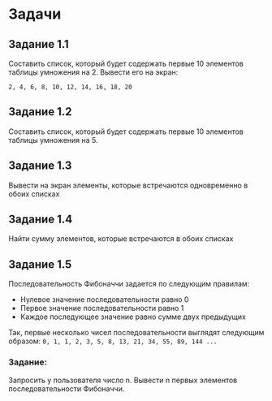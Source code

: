 # Задачи

## Задание 1.1
Составить список, который будет содержать первые 10
элементов таблицы умножения на 2.
Вывести его на экран:
```
2, 4, 6, 8, 10, 12, 14, 16, 18, 20
```

## Задание 1.2
Составить список, который будет содержать первые 10
элементов таблицы умножения на 5.

## Задание 1.3
Вывести на экран элементы, которые встречаются
одновременно в обоих списках

## Задание 1.4
Найти сумму элементов, которые встречаются в обоих списках

## Задание 1.5
Последовательность Фибоначчи задается по следующим правилам:  
- Нулевое значение последовательности равно 0
- Первое значение последовательности равно 1
- Каждое последующее значение равно сумме двух предыдущих

Так, первые несколько чисел последовательности выглядят
следующим образом: `0, 1, 1, 2, 3, 5, 8, 13, 21, 34, 55, 89, 144 ...`

### Задание:
Запросить у пользователя число n. Вывести n первых
элементов последовательности Фибоначчи.